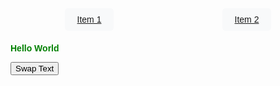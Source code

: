 <!DOCTYPE html>  
<html>  
<head>  
    <title>Hello World</title>  
    <style>  
        body {  
            font-family: Arial, sans-serif;  
            padding: 20px;  
        }  
        .green-text {  
            color: green;  
            font-weight: bold;  
        }  
        .orange-text {  
            color: orange;  
            font-weight: bold;  
        }  
        .menu {  
            display: flex;  
            justify-content: space-around;  
            list-style-type: none;  
            padding: 0;  
            margin-bottom: 20px;  
        }  
        .menu li {  
            background-color: #f8f9fa;  
            padding: 10px 20px;  
            border-radius: 5px;  
        }  
        @media (max-width: 600px) {  
            .menu {  
                flex-direction: column;  
            }  
        }  
    </style>  
</head>  
<body>  
    <ul class="menu">  
        <li><a href="UNS_French.html">Item 1</a></li>  
        <li><a href="UNS_English.html">Item 2</a></li>  
    </ul>  
    <p id="greeting" class="green-text">Hello World</p>  
    <button onclick="swapText()">Swap Text</button>  
    <script>  
        function swapText() {  
            var greeting = document.getElementById("greeting");  
            if (greeting.innerHTML === "Hello World") {  
                greeting.innerHTML = "Bonjour Monde";  
                greeting.className = "orange-text";  
            } else {  
                greeting.innerHTML = "Hello World";  
                greeting.className = "green-text";  
            }  
        }  
    </script>  
</body>  
</html>  
